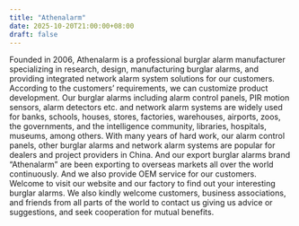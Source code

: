 ```yaml
---
title: "Athenalarm"
date: 2025-10-20T21:00:00+08:00
draft: false
---
```


Founded in 2006, Athenalarm is a professional burglar alarm manufacturer specializing in research, design, manufacturing burglar alarms, and providing integrated network alarm system solutions for our customers. According to the customers’ requirements, we can customize product development.
Our burglar alarms including alarm control panels, PIR motion sensors, alarm detectors etc. and network alarm systems are widely used for banks, schools, houses, stores, factories, warehouses, airports, zoos, the governments, and the intelligence community, libraries, hospitals, museums, among others. With many years of hard work, our alarm control panels,  other burglar alarms and network alarm systems are popular for dealers and project providers in China. And our export burglar alarms brand “Athenalarm” are been exporting to overseas markets all over the world continuously. And we also provide OEM service for our customers.
Welcome to visit our website and our factory to find out your interesting burglar alarms. We also kindly welcome customers, business associations, and friends from all parts of the world to contact us giving us advice or suggestions, and seek cooperation for mutual benefits.
